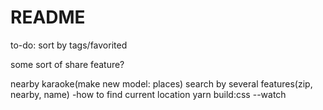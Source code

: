 # README
to-do:
  sort by tags/favorited

  some sort of share feature? 

  nearby karaoke(make new model: places)
  search by several features(zip, nearby, name)
    -how to find current location
yarn build:css --watch
